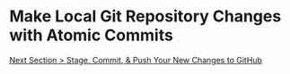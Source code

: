 # Make Local Git Repository Changes with Atomic Commits







[Next Section > Stage, Commit, & Push Your New Changes to GitHub](section_10.md "Stage, Commit, & Push Your New Changes to GitHub")


